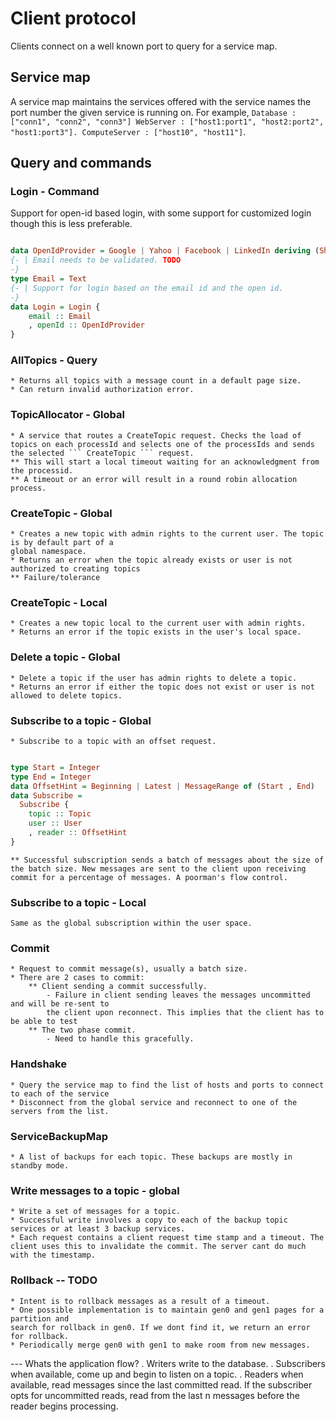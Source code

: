 # Client protocol
Clients  connect on a well known port to query for a service map. 

## Service map
A service map maintains the services offered with the service names the port number the 
given service is running on. For example, 
	```
		Database : ["conn1", "conn2", "conn3"]
		WebServer : ["host1:port1", "host2:port2", "host1:port3"].
		ComputeServer : ["host10", "host11"]
	```. 

## Query and commands

### Login - Command

Support for open-id based login, with some support for customized login though this is less preferable.

```haskell

data OpenIdProvider = Google | Yahoo | Facebook | LinkedIn deriving (Show)
{- | Email needs to be validated. TODO
-}
type Email = Text 
{- | Support for login based on the email id and the open id. 
-}
data Login = Login {
    email :: Email 
    , openId :: OpenIdProvider
}

```

### AllTopics - Query
	* Returns all topics with a message count in a default page size.
	* Can return invalid authorization error.

### TopicAllocator - Global
	* A service that routes a CreateTopic request. Checks the load of topics on each processId and selects one of the processIds and sends the selected ``` CreateTopic ``` request.
	** This will start a local timeout waiting for an acknowledgment from the processid.
	** A timeout or an error will result in a round robin allocation process.

### CreateTopic - Global
	* Creates a new topic with admin rights to the current user. The topic is by default part of a 
	global namespace.
	* Returns an error when the topic already exists or user is not authorized to creating topics
	** Failure/tolerance

### CreateTopic - Local 
	* Creates a new topic local to the current user with admin rights.
	* Returns an error if the topic exists in the user's local space.

### Delete a topic - Global
	* Delete a topic if the user has admin rights to delete a topic.
	* Returns an error if either the topic does not exist or user is not allowed to delete topics.

###  Subscribe to a topic - Global 
	* Subscribe to a topic with an offset request.
```haskell

type Start = Integer
type End = Integer
data OffsetHint = Beginning | Latest | MessageRange of (Start , End)
data Subscribe = 
  Subscribe {
    topic :: Topic
    user :: User
    , reader :: OffsetHint
}

```
	** Successful subscription sends a batch of messages about the size of the batch size. New messages are sent to the client upon receiving commit for a percentage of messages. A poorman's flow control.

### Subscribe to a topic - Local 
	Same as the global subscription within the user space.

### Commit
	* Request to commit message(s), usually a batch size.
	* There are 2 cases to commit: 
		** Client sending a commit successfully. 
			- Failure in client sending leaves the messages uncommitted and will be re-sent to 
			the client upon reconnect. This implies that the client has to be able to test 
		** The two phase commit.
			- Need to handle this gracefully.

### Handshake 
	* Query the service map to find the list of hosts and ports to connect to each of the service
	* Disconnect from the global service and reconnect to one of the servers from the list.

### ServiceBackupMap
	* A list of backups for each topic. These backups are mostly in standby mode.

### Write messages to a topic - global 
	* Write a set of messages for a topic. 
	* Successful write involves a copy to each of the backup topic services or at least 3 backup services.
	* Each request contains a client request time stamp and a timeout. The client uses this to invalidate the commit. The server cant do much with the timestamp. 

### Rollback -- TODO
	* Intent is to rollback messages as a result of a timeout. 
	* One possible implementation is to maintain gen0 and gen1 pages for a partition and 
	search for rollback in gen0. If we dont find it, we return an error for rollback. 
	* Periodically merge gen0 with gen1 to make room from new messages.


--- Whats the application flow?
. Writers write to the database.
. Subscribers when available, come up and begin to listen on a topic.
. Readers when available, read messages since the last committed read. If the subscriber 
  opts for uncommitted reads, read from the last n messages before the reader begins processing.